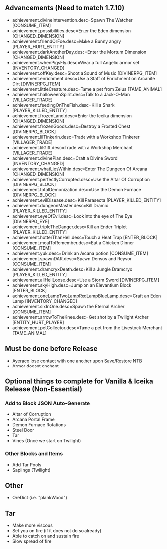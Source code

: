 ## Advancements (Need to match 1.7.10)
* achievement.divineIntervention.desc=Spawn The Watcher [CONSUME_ITEM]
* achievement.possibilities.desc=Enter the Eden dimension [CHANGED_DIMENSION]
* achievement.friendOrFoe.desc=Make a Bunny angry [PLAYER_HURT_ENTITY]
* achievement.darkAnotherDay.desc=Enter the Mortum Dimension [CHANGED_DIMENSION]
* achievement.whenPigsFly.desc=Wear a full Angelic armor set [INVENTORY_CHANGED]
* achievement.offKey.desc=Shoot a Sound of Music [DIVINERPG_ITEM]
* achievement.enrichment.desc=Use a Staff of Enrichment on Arcanite Dirt [DIVINERPG_ITEM]
* achievement.littleCreature.desc=Tame a pet from Zelus [TAME_ANIMAL]
* achievement.halloweenSpirit.desc=Talk to a Jack-O-Man [VILLAGER_TRADE]
* achievement.feedingOnTheFish.desc=Kill a Shark [PLAYER_KILLED_ENTITY]
* achievement.frozenLand.desc=Enter the Iceika dimension [CHANGED_DIMENSION]
* achievement.frozenGoods.desc=Destroy a Frosted Chest [DIVINERPG_BLOCK]
* achievement.lilTinkerin.desc=Trade with a Workshop Tinkerer [VILLAGER_TRADE]
* achievement.lilGift.desc=Trade with a Workshop Merchant [VILLAGER_TRADE]
* achievement.divinePlan.desc=Craft a Divine Sword [INVENTORY_CHANGED]
* achievement.whatLiesWithin.desc=Enter The Dungeon Of Arcana [CHANGED_DIMENSION]
* achievement.perfectlyCorrupted.desc=Use the Altar Of Corruption [DIVINERPG_BLOCK]
* achievement.totalDemonization.desc=Use the Demon Furnace [DIVINERPG_BLOCK]
* achievement.evilDisease.desc=Kill Parasecta [PLAYER_KILLED_ENTITY]
* achievement.dungeonMaster.desc=Kill Dramix [PLAYER_KILLED_ENTITY]
* achievement.eyeOfEvil.desc=Look into the eye of The Eye [DIVINERPG_EYE]
* achievement.tripleTheDanger.desc=Kill an Ender Triplet [PLAYER_KILLED_ENTITY]
* achievement.hotterThanHell.desc=Touch a Heat Trap [ENTER_BLOCK]
* achievement.mealToRemember.desc=Eat a Chicken Dinner [CONSUME_ITEM]
* achievement.yuk.desc=Drink an Arcana potion [CONSUME_ITEM]
* achievement.spawnDAR.desc=Spawn Densos and Reyvor [CONSUME_ITEM]
* achievement.dramcryxDeath.desc=Kill a Jungle Dramcryx [PLAYER_KILLED_ENTITY]
* achievement.allHellLoose.desc=Use a Storm Sword [DIVINERPG_ITEM]
* achievement.skyHigh.desc=Jump on an Elevantium Block [ENTER_BLOCK]
* achievement.oneLampTwoLampRedLampBlueLamp.desc=Craft an Eden Lamp [INVENTORY_CHANGED]
* achievement.sixInOne.desc=Spawn the Eternal Archer [CONSUME_ITEM]
* achievement.arrowToTheKnee.desc=Get shot by a Twilight Archer [ENTITY_HURT_PLAYER]
* achievement.petCollector.desc=Tame a pet from the Livestock Merchant [TAME_ANIMAL]

## Must be done before Release
* Ayeraco lose contact with one another upon Save/Restore NTB
* Armor doesnt enchant

## Optional things to complete for Vanilla & Iceika Release (Non-Essential)

### Add to Block JSON Auto-Generate
* Altar of Corruption
* Arcana Portal Frame
* Demon Furnace Rotations
* Steel Door
* Tar
* Vines (Once we start on Twilight)

### Other Blocks and Items
* Add Tar Pools
* Saplings (Twilight)

## Other
* OreDict (i.e. "plankWood")

## Tar
* Make more viscous
* Set you on fire (if it does not do so already)
* Able to catch on and sustain fire
* Slow spread of fire
